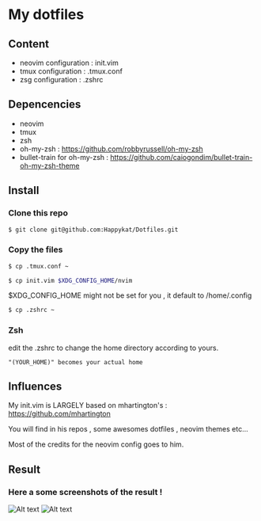 # My dotfiles

## Content

 * neovim configuration : init.vim
 * tmux configuration   : .tmux.conf
 * zsg configuration    : .zshrc


## Depencencies

 * neovim
 * tmux
 * zsh
 * oh-my-zsh : https://github.com/robbyrussell/oh-my-zsh
 * bullet-train for oh-my-zsh : https://github.com/caiogondim/bullet-train-oh-my-zsh-theme

## Install

### Clone this repo 

```sh
$ git clone git@github.com:Happykat/Dotfiles.git
```

### Copy the files

```sh
$ cp .tmux.conf ~
```

```sh
$ cp init.vim $XDG_CONFIG_HOME/nvim
```
$XDG_CONFIG_HOME might not be set for you , it default to /home/.config

```sh
$ cp .zshrc ~
```

### Zsh

edit the .zshrc to change the home directory according to yours.

``` "(YOUR_HOME)" becomes your actual home ```


## Influences

My init.vim is LARGELY based on mhartington's : https://github.com/mhartington

You will find in his repos , some awesomes dotfiles , neovim themes etc...

Most of the credits for the neovim config goes to him.

## Result

### Here a some screenshots of the result !

![Alt text](img/terminal.png?raw=true "Title")
![Alt text](img/neovim.png?raw=true "Title")
